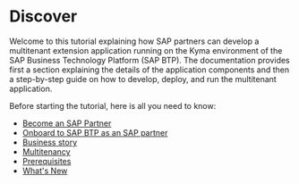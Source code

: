 # Discover

Welcome to this tutorial explaining how SAP partners can develop a multitenant extension application running on the Kyma environment of the SAP Business Technology Platform (SAP BTP). The documentation provides first a section explaining the details of the application components and then a step-by-step guide on how to develop, deploy, and run the multitenant application.

Before starting the tutorial, here is all you need to know:

* [Become an SAP Partner](/documentation/discover/become-sap-partner)
* [Onboard to SAP BTP as an SAP partner](/documentation/discover/onboard-partner-on-btp/README.md)
* [Business story](/documentation/discover/business-story/README.md)
* [Multitenancy](/documentation/discover/multitenancy/README.md)
* [Prerequisites](/documentation/discover/prerequisites/README.md)
* [What's New](/documentation/discover/whats-new/README.md)
